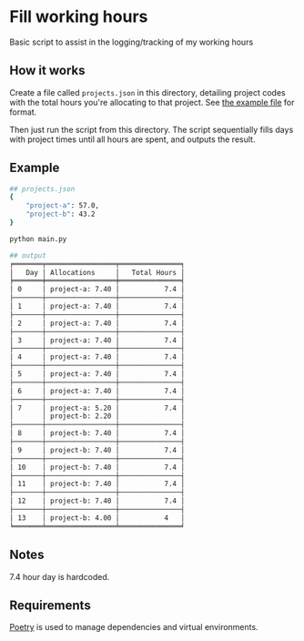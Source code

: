 # Fill working hours

Basic script to assist in the logging/tracking of my working hours

## How it works
Create a file called `projects.json` in this directory, detailing project codes with the total hours you're allocating to that project. See [the example file](./projects-example.json) for format.

Then just run the script from this directory. The script sequentially fills days with project times until all hours are spent, and outputs the result.

## Example

```bash
## projects.json
{
    "project-a": 57.0,
    "project-b": 43.2
}

python main.py

## output
╒═══════╤═════════════════╤═══════════════╕
│   Day │ Allocations     │   Total Hours │
╞═══════╪═════════════════╪═══════════════╡
│ 0     │ project-a: 7.40 │           7.4 │
├───────┼─────────────────┼───────────────┤
│ 1     │ project-a: 7.40 │           7.4 │
├───────┼─────────────────┼───────────────┤
│ 2     │ project-a: 7.40 │           7.4 │
├───────┼─────────────────┼───────────────┤
│ 3     │ project-a: 7.40 │           7.4 │
├───────┼─────────────────┼───────────────┤
│ 4     │ project-a: 7.40 │           7.4 │
├───────┼─────────────────┼───────────────┤
│ 5     │ project-a: 7.40 │           7.4 │
├───────┼─────────────────┼───────────────┤
│ 6     │ project-a: 7.40 │           7.4 │
├───────┼─────────────────┼───────────────┤
│ 7     │ project-a: 5.20 │           7.4 │
│       │ project-b: 2.20 │               │
├───────┼─────────────────┼───────────────┤
│ 8     │ project-b: 7.40 │           7.4 │
├───────┼─────────────────┼───────────────┤
│ 9     │ project-b: 7.40 │           7.4 │
├───────┼─────────────────┼───────────────┤
│ 10    │ project-b: 7.40 │           7.4 │
├───────┼─────────────────┼───────────────┤
│ 11    │ project-b: 7.40 │           7.4 │
├───────┼─────────────────┼───────────────┤
│ 12    │ project-b: 7.40 │           7.4 │
├───────┼─────────────────┼───────────────┤
│ 13    │ project-b: 4.00 │           4   │
╘═══════╧═════════════════╧═══════════════╛

```

## Notes
7.4 hour day is hardcoded.

## Requirements
[Poetry](https://python-poetry.org/docs/) is used to manage dependencies and virtual environments.

